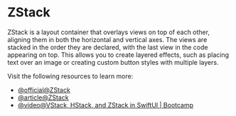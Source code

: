 # ZStack

ZStack is a layout container that overlays views on top of each other, aligning them in both the horizontal and vertical axes. The views are stacked in the order they are declared, with the last view in the code appearing on top. This allows you to create layered effects, such as placing text over an image or creating custom button styles with multiple layers.

Visit the following resources to learn more:

- [@official@ZStack](https://developer.apple.com/documentation/swiftui/zstack)
- [@article@ZStack](https://www.swiftuifieldguide.com/layout/zstack/)
- [@video@VStack, HStack, and ZStack in SwiftUI | Bootcamp](https://www.youtube.com/watch?v=pv-vbUEzimk)
